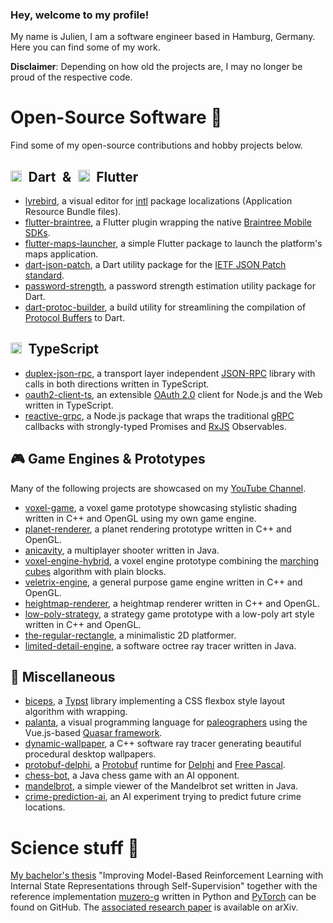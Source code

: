 ### Hey, welcome to my profile!

My name is Julien, I am a software engineer based in Hamburg, Germany. Here you can find some of my work.

**Disclaimer**: Depending on how old the projects are, I may no longer be proud of the respective code.

# Open-Source Software 🔭
Find some of my open-source contributions and hobby projects below.

## <img src="https://dart.dev/assets/shared/dart/icon/64.png" height="18" />&ensp;Dart&ensp;&&ensp;<img src="https://static.cdnlogo.com/logos/f/30/flutter.svg" height="19" />&ensp;Flutter
* [lyrebird](https://github.com/lyrebird-app/launcher), a visual editor for [intl](https://pub.dev/packages/intl) package localizations (Application Resource Bundle files).
* [flutter-braintree](https://github.com/pikaju/flutter-braintree), a Flutter plugin wrapping the native [Braintree Mobile SDKs](https://developer.paypal.com/braintree/docs/reference/overview).
* [flutter-maps-launcher](https://github.com/pikaju/flutter-maps-launcher), a simple Flutter package to launch the platform's maps application.
* [dart-json-patch](https://github.com/pikaju/dart-json-patch), a Dart utility package for the [IETF JSON Patch standard](https://datatracker.ietf.org/doc/html/rfc6902).
* [password-strength](https://github.com/pikaju/password-strength), a password strength estimation utility package for Dart.
* [dart-protoc-builder](https://github.com/pikaju/dart-protoc-builder), a build utility for streamlining the compilation of [Protocol Buffers](https://developers.google.com/protocol-buffers) to Dart.

## <img src="https://www.typescriptlang.org/icons/icon-48x48.png?v=8944a05a8b601855de116c8a56d3b3ae" height="18" />&ensp;TypeScript
* [duplex-json-rpc](https://github.com/pikaju/duplex-json-rpc), a transport layer independent [JSON-RPC](https://www.jsonrpc.org/specification) library with calls in both directions written in TypeScript.
* [oauth2-client-ts](https://github.com/pikaju/oauth2-client-ts), an extensible [OAuth 2.0](https://datatracker.ietf.org/doc/html/rfc6749) client for Node.js and the Web written in TypeScript.
* [reactive-grpc](https://github.com/pikaju/reactive-grpc), a Node.js package that wraps the traditional [gRPC](https://grpc.io/) callbacks with strongly-typed Promises and [RxJS](https://rxjs.dev/) Observables.

## 🎮 Game Engines & Prototypes
Many of the following projects are showcased on my [YouTube Channel](https://www.youtube.com/channel/UCDye5hFy14hdQGohhqpY6LQ).
* [voxel-game](https://github.com/pikaju/voxel-game), a voxel game prototype showcasing stylistic shading written in C++ and OpenGL using my own game engine.
* [planet-renderer](https://github.com/pikaju/planet-renderer), a planet rendering prototype written in C++ and OpenGL.
* [anicavity](https://github.com/pikaju/anicavity), a multiplayer shooter written in Java.
* [voxel-engine-hybrid](https://github.com/pikaju/voxel-hybrid-engine), a voxel engine prototype combining the [marching cubes](https://en.wikipedia.org/wiki/Marching_cubes) algorithm with plain blocks.
* [veletrix-engine](https://github.com/pikaju/veletrix-engine), a general purpose game engine written in C++ and OpenGL.
* [heightmap-renderer](https://github.com/pikaju/heightmap-renderer), a heightmap renderer written in C++ and OpenGL.
* [low-poly-strategy](https://github.com/pikaju/low-poly-strategy), a strategy game prototype with a low-poly art style written in C++ and OpenGL.
* [the-regular-rectangle](https://github.com/pikaju/the-regular-rectangle), a minimalistic 2D platformer.
* [limited-detail-engine](https://github.com/pikaju/limited-detail-engine), a software octree ray tracer written in Java.

## 🌌 Miscellaneous
* [biceps](https://github.com/pikaju/typst-biceps), a [Typst](https://typst.app/) library implementing a CSS flexbox style layout algorithm with wrapping.
* [palanta](https://github.com/palanta/palanta/releases/tag/v1.0), a visual programming language for [paleographers](https://en.wikipedia.org/wiki/Palaeography) using the Vue.js-based [Quasar framework](https://quasar.dev/).
* [dynamic-wallpaper](https://github.com/pikaju/dynamic-wallpaper), a C++ software ray tracer generating beautiful procedural desktop wallpapers.
* [protobuf-delphi](https://github.com/pikaju/protobuf-delphi), a [Protobuf](https://developers.google.com/protocol-buffers) runtime for [Delphi](https://www.embarcadero.com/de/products/delphi) and [Free Pascal](https://www.freepascal.org/).
* [chess-bot](https://github.com/pikaju/chess-bot), a Java chess game with an AI opponent.
* [mandelbrot](https://github.com/pikaju/mandelbrot), a simple viewer of the Mandelbrot set written in Java.
* [crime-prediction-ai](https://github.com/pikaju/crime-prediction-ai), an AI experiment trying to predict future crime locations.

# Science stuff 🔬
[My bachelor's thesis](https://github.com/pikaju/bachelors-thesis) "Improving Model-Based Reinforcement Learning with Internal State Representations through Self-Supervision" together with the reference implementation [muzero-g](https://github.com/pikaju/muzero-g) written in Python and [PyTorch](https://pytorch.org/) can be found on GitHub. The [associated research paper](https://arxiv.org/abs/2102.05599) is available on arXiv.
